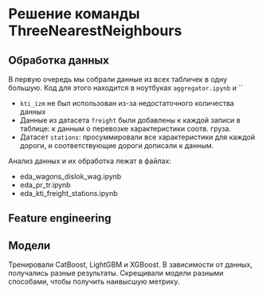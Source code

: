 # Решение команды ThreeNearestNeighbours

## Обработка данных

В первую очередь мы собрали данные из всех табличек в одну большую. Код для этого находится в ноутбуках `aggregator.ipynb` и ``
 - `kti_izm` не был использован из-за недостаточного количества данных
 - Данные из датасета `freight` были добавлены к каждой записи в таблице: к данным о перевозке характеристики соотв. груза.
 - Датасет `stations`: просуммировали все характеристики для каждой дороги, и соответствующие дороги дописали к данным.

Анализ данных и их обработка лежат в файлах:
- eda_wagons_dislok_wag.ipynb
- eda_pr_tr.ipynb
- eda_kti_freight_stations.ipynb

## Feature engineering



## Модели

Тренировали CatBoost, LightGBM и XGBoost. В зависимости от данных, получались разные результаты. Скрещивали модели разными способами, чтобы получить наивысшую метрику.